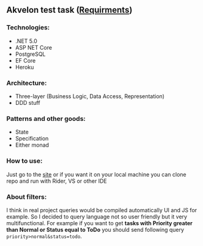 ## Akvelon test task ([Requirments](https://docs.google.com/document/d/1yCVTrXE_T_vx0MVKxdBwAX7jpuPomXxQqLtrAnqIhc8/edit#heading=h.aggrycwiy8fe))

### Technologies:
* .NET 5.0
* ASP NET Core
* PostgreSQL
* EF Core
* Heroku

### Architecture: 
* Three-layer (Business Logic, Data Access, Representation)
* DDD stuff

### Patterns and other goods:
* State
* Specification
* Either monad

### How to use:
Just go to the [site](https://refactoring.guru/design-patterns/catalog) or if you want it on your local machine you can clone repo and run with Rider, VS or other IDE

### About filters:
I think in real project queries would be compiled automatically UI and JS for example. So I decided to query language not so user friendly but it very multifunctional. For example if you want to get **tasks with Priority greater than Normal or Status equal to ToDo** you should send following query `priority>normal&status=todo`.

